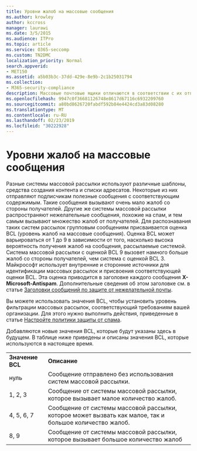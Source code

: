 ```yaml
---
title: Уровни жалоб на массовые сообщения
ms.author: krowley
author: kccross
manager: laurawi
ms.date: 3/5/2015
ms.audience: ITPro
ms.topic: article
ms.service: O365-seccomp
ms.custom: TN2DMC
localization_priority: Normal
search.appverid:
- MET150
ms.assetid: a5b03b3c-37dd-429e-8e9b-2c1b25031794
ms.collection:
- M365-security-compliance
description: Массовые почтовые ящики отличаются в соответствии с их отправкой в ттернс, создании контента и получении списка. Некоторые — это хорошие массовые почтовые сообщения, которые отправляют нужные сообщения на свои подписчики. Эти сообщения создают несколько жалоб от получателей. Другие массовые почтовые ящики отправляют нежелательные сообщения, которые похожи на спам и создают множество жалоб у получателей. Чтобы отличать эти типы массовых почтовых ящиков, сообщениям от массовых почтовых ящиков назначается оценка на уровне жалоб (BCL). Оценки BCL находятся в диапазоне от 1 до 9 в зависимости от того, как скорее всего массовая рассылка сообщений будет создавать жалобы. Отправитель, имеющий рейтинг BCL 9, скорее всего, будет создавать большое количество жалоб от получателей, а рейтинг BCL 3 вряд ли будет создавать большое количество жалоб. Майкрософт использует как внутренние, так и сторонние источники для идентификации массовой почты и определения соответствующей BCL. Эта оценка представлена в заголовке X-Microsoft-защиты от спама каждого сообщения. Дополнительные сведения об этом заголовке сообщения приведены в разделе заголовки сообщений по защите от нежелательной почты.
ms.openlocfilehash: 9947c0f36681126748e8617d67116c6932209760
ms.sourcegitcommit: a80bd8626720fabdf592b84e4424cd3a83d08280
ms.translationtype: MT
ms.contentlocale: ru-RU
ms.lasthandoff: 02/23/2019
ms.locfileid: "30222928"
---
```

# <a name="bulk-complaint-level-values"></a>Уровни жалоб на массовые сообщения

Разные системы массовой рассылки используют различные шаблоны, средства создания контента и списки адресатов. Некоторые из них отправляют подписчикам полезные сообщения с соответствующим содержимым. Такие сообщения вызывают очень мало жалоб со стороны получателей. Другие же системы массовой рассылки распространяют нежелательные сообщения, похожие на спам, и тем самым вызывают множество жалоб от получателей. Для распознавания таких систем рассылок групповым сообщениям присваивается оценка BCL (уровень жалоб на массовые сообщения). Оценка BCL может варьироваться от 1 до 9 в зависимости от того, насколько высока вероятность получения жалоб на сообщения, рассылаемые системой. Система массовой рассылки с оценкой BCL 9 вызовет намного больше жалоб со стороны получателей, чем система с оценкой BCL 3. Майкрософт использует внутренние и сторонние источники для идентификации массовых рассылок и присвоения соответствующей оценки BCL. Эта оценка приводится в заголовке каждого сообщения **X-Microsoft-Antispam**. Дополнительные сведения об этом заголовке см. в статье [Заголовки сообщений по защите от нежелательной почты](anti-spam-message-headers.md). 
  
Вы можете использовать значения BCL, чтобы установить уровень фильтрации массовых рассылок, соответствующий требованиям вашей организации. Для этого нужно выполнить действия, приведенные в статье [Настройте политики защиты от спама](configure-your-spam-filter-policies.md).
  
Добавляются новые значения BCL, которые будут указаны здесь в будущем. В таблице ниже приведены и описаны значения BCL, которые используются в настоящее время.
  
|||
|:-----|:-----|
|**Значение BCL** <br/> |**Описание** <br/> |
|нуль  <br/> |Сообщение отправлено без использования систем массовой рассылки.  <br/> |
|1, 2, 3  <br/> |Сообщение от системы массовой рассылки, которое вызывает малое количество жалоб.  <br/> |
|4, 5, 6, 7  <br/> |Сообщение от системы массовой рассылки, которое может вызвать как малое, так и большое количество жалоб.  <br/> |
|8, 9  <br/> |Сообщение от системы массовой рассылки, которое вызывает большое количество жалоб  <br/> |
   

